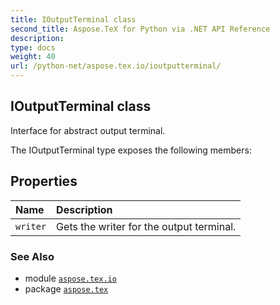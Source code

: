 ```yaml
---
title: IOutputTerminal class
second_title: Aspose.TeX for Python via .NET API Reference
description: 
type: docs
weight: 40
url: /python-net/aspose.tex.io/ioutputterminal/
---
```


## IOutputTerminal class

Interface for abstract output terminal.



The IOutputTerminal type exposes the following members:
## Properties
| Name | Description |
| :- | :- |
| `writer` | Gets the writer for the output terminal. |

### See Also

* module [`aspose.tex.io`](/tex/python-net/aspose.tex.io/)
* package [`aspose.tex`](/tex/python-net/)

